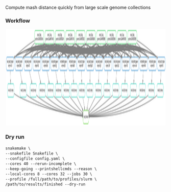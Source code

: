 Compute mash distance quickly from large scale genome collections

### Workflow
<div align=center><img width="500" height="300" src="docs/dag.svg"/></div>

### Dry run
```
snakemake \
--snakefile Snakefile \
--configfile config.yaml \
--cores 40 --rerun-incomplete \
--keep-going --printshellcmds --reason \
--local-cores 8 --cores 32 --jobs 30 \
--profile /full/path/to/profiles/slurm \
/path/to/results/finished --dry-run
```

